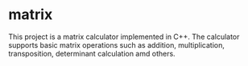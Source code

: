 # matrix
This project is a matrix calculator implemented in C++. The calculator supports basic matrix operations such as addition, multiplication, transposition, determinant calculation amd others.
